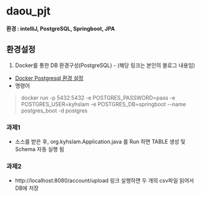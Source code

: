 # daou_pjt
**환경 : intelliJ, PostgreSQL, Springboot, JPA**


## 환경설정 ##
1. Docker를 통한 DB 환경구성(PostgreSQL) - (해당 링크는 본인의 블로그 내용임)
- [Docker Postgresql 환경 설정](https://kyhslam.tistory.com/entry/Spring-Boot-17-%EC%8A%A4%ED%94%84%EB%A7%81%EB%B6%80%ED%8A%B8-Postgresql-%EC%A0%91%EC%86%8DDocker-%ED%99%9C%EC%9A%A9?category=892834)
- 명령어
> docker run -p 5432:5432 -e POSTGRES_PASSWORD=pass -e POSTGRES_USER=kyhslam -e POSTGRES_DB=springboot --name postgres_boot -d postgres

### 과제1 ###
- 소스를 받은 후, org.kyhslam.Application.java 를 Run 하면 TABLE 생성 및 Schema 자동 실행 됨

### 과제2 ###
- http://localhost:8080/account/upload 링크 실행하면 두 개의 csv파일 읽어서 DB에 저장
